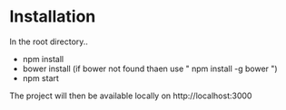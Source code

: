 # Installation

In the root directory..

- npm install
- bower install (if bower not found thaen use " npm install -g bower ")
- npm start

The project will then be available locally on http://localhost:3000

